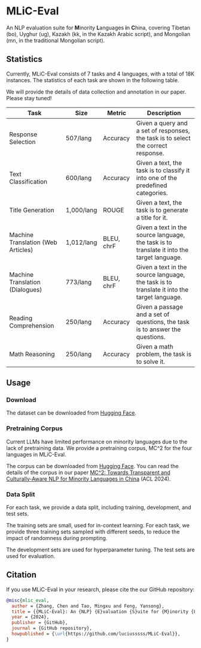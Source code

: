 # MLiC-Eval
An NLP evaluation suite for **M**inority **L**anguages **i**n **C**hina, covering Tibetan (bo), Uyghur (ug), Kazakh (kk, in the Kazakh Arabic script), and Mongolian (mn, in the traditional Mongolian script).

## Statistics
Currently, MLiC-Eval consists of 7 tasks and 4 languages, with a total of 18K instances. The statistics of each task are shown in the following table.

We will provide the details of data collection and annotation in our paper. Please stay tuned!

| Task | Size | Metric | Description |
| --- | --- | --- | --- |
| Response Selection | 507/lang | Accuracy | Given a query and a set of responses, the task is to select the correct response. |
| Text Classification | 600/lang | Accuracy | Given a text, the task is to classify it into one of the predefined categories. |
| Title Generation | 1,000/lang | ROUGE | Given a text, the task is to generate a title for it. |
| Machine Translation (Web Articles) | 1,012/lang | BLEU, chrF | Given a text in the source language, the task is to translate it into the target language. |
| Machine Translation (Dialogues) | 773/lang | BLEU, chrF | Given a text in the source language, the task is to translate it into the target language. |
| Reading Comprehension | 250/lang | Accuracy | Given a passage and a set of questions, the task is to answer the questions. |
| Math Reasoning | 250/lang | Accuracy | Given a math problem, the task is to solve it. |

## Usage
### Download
The dataset can be downloaded from [Hugging Face](https://huggingface.co/datasets/mlic_eval).

### Pretraining Corpus
Current LLMs have limited performance on minority languages due to the lack of pretraining data. 
We provide a pretraining corpus, MC^2 for the four languages in MLiC-Eval. 

The corpus can be downloaded from [Hugging Face](https://huggingface.co/datasets/pkupie/mc2_corpus).
You can read the details of the corpus in our paper [MC^2: Towards Transparent and Culturally-Aware NLP for Minority Languages in China](https://arxiv.org/abs/2311.08348) (ACL 2024).

### Data Split
For each task, we provide a data split, including training, development, and test sets.

The training sets are small, used for in-context learning. For each task, we provide three training sets sampled with different seeds, to reduce the impact of randomness during prompting.

The development sets are used for hyperparameter tuning. The test sets are used for evaluation.

## Citation
If you use MLiC-Eval in your research, please cite the our GitHub repository:
```bibtex
@misc{mlic_eval,
  author = {Zhang, Chen and Tao, Mingxu and Feng, Yansong},
  title = {{MLiC-Eval}: An {NLP} {E}valuation {S}uite for {M}inority {L}anguages in {C}hina},
  year = {2024},
  publisher = {GitHub},
  journal = {GitHub repository},
  howpublished = {\url{https://github.com/luciusssss/MLiC-Eval}},
}
```